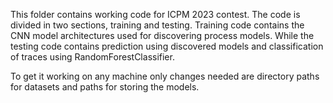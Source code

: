 This folder contains working code for ICPM 2023 contest. The code is divided in two sections, training and testing. Training code contains the CNN model architectures used for discovering process models. While the testing code contains prediction using discovered models and classification of traces using RandomForestClassifier.

To get it working on any machine only changes needed are directory paths for datasets and paths for storing the models.

